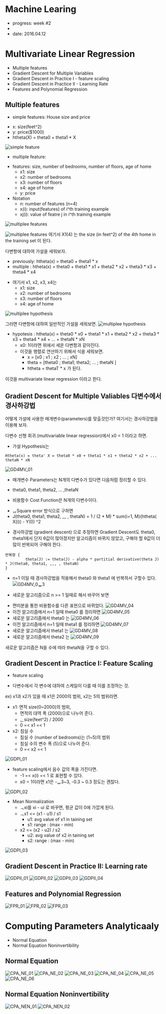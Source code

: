 # Machine Learing
* progress: week #2
* 
* date: 2016.04.12

# Multivariate Linear Regression
* Multiple features
* Gradient Descent for Multiple Variables
* Gradient Descent in Practice I - feature scaling
* Gradient Descent in Practice II - Learning Rate
* Features and Polynomial Regression

## Multiple features
* simple features: House size and price
 - x: size(feet^2)
 - y: price($1000)
 - htheta(X) = theta0 + theta1 * X

![simple feature](https://github.com/hephaex/ML_class/blob/master/week2/week2_MultipleFeature_%231.png)

* multiple feature:
 - features: size, number of bedrooms, number of floors, age of home
   - x1: size
   - x2: number of bedrooms
   - x3: number of floors
   - x4: age of home
   -  y: price
 - Notation
   - n: number of features (n=4)
   - x(i): input(features) of i^th training example
   - xj(i): value of featre j in i^th training example
   
![multiplee features](https://github.com/hephaex/ML_class/blob/master/week2/week2_MultipleFeature_%232.png)

![multiplee features](https://github.com/hephaex/ML_class/blob/master/week2/week2_MultipleFeature_05.png)
여기서 X1(4) 는 the size (in feet^2) of the 4th home in the training set 이 된다.

다변항에 대하여 가설을 세워보자.
* previously: htheta(x) = theta0 + theta1 * x
* multiple : htheta(x) = theta0 + theta1 * x1 + theta2 * x2 + theta3 * x3 + theta4 * x4
 - 여기서 x1, x2, x3, x4는
   - x1: size
   - x2: number of bedrooms
   - x3: number of floors
   - x4: age of home

![multiplee hypothesis](https://github.com/hephaex/ML_class/blob/master/week2/week2_MultipleFeature_%233.png)

그러면 다변항에 대하여 일반적인 가설을 세워보면.
![multiplee hypothesis](https://github.com/hephaex/ML_class/blob/master/week2/week2_MultipleFeature_%234.png)

* hypotesis : htheta(x) = theta0 * x0 + theta1 * x1 + theta2 * x2 + theta3 * x3 + theta4 * x4 + ... + thetaN * xN
  - x0: 1이라면 위에서 세운 다변항과 같아진다.
  - 이것을 행렬로 연산하기 위해서 식을 세워보면.
    - x = [x0 ; x1 ; x2 ; ... ; xN]
	- theta = [theta0 ; theta1; theta2; ... ; thetaN ]
	- htheta = thetaT * x 가 된다.

이것을 multivariate linear regression 이라고 한다. 

## Gradient Descent for Multiple Valiables 다변수에서 경사하강법

어떻게 가설에 사용한 매개변수(parameters)를 맞출것인가?
여기서는 경사하강법을 이용해 보자.

다변수 선형 회귀 (multivariable linear regression)에서 x0 = 1 이라고 하면.

* 가설 Hypothesis는

```
Htheta(x) = theta' X = theta0 * x0 + theta1 * x1 + theta2 * x2 + ... thetaN * xN
```
![GD4MV_01](https://github.com/hephaex/ML_class/blob/master/week2/week2_GradientDescent4MutipleFeature_02.png)

* 매개변수 Parameters는 N개의 다변수가 있다면 다음처럼 정리할 수 있다.
 - theta0, theta1, theta2, ... ,thetaN
* 비용함수 Cost Function은 N개의 다변수이다.
 - ᆭSquare error 방식으로 구하면
 - J(theta0, theta1, theta2, ,,, , thetaN) = 1 / (2 * M)  *  sum(i=1, M){htheta( X(i)) - Y(I)) ^2

* 경사하강법 (gradient descent) 으로 추정하면
Gradient Descent도 theta0, theta1에서 단지 θ값이 많아졌지만 알고리즘이 바뀌지 않았고, 구해야 할 θ값이 더 많이 반복되어 구해야 한다. 
```
반복항 {
         theta(J) := theta(J) - alpha * partitial derivative(theta J) * J(theta0, theta1, ,,, , thetaN)
}
```

* n=1 이일 때 경사하강법을 적용해서 theta0 와 theta1 에 반복하서 구할수 있다. 
![GD4MV_0ᆸᆸ3](https://github.com/hephaex/ML_class/blob/master/week2/week2_GradientDescent4MutipleFeature_03.png)

* 새로운 알고리즘으로 n >= 1 일때로 해서 바꾸어 보면
 - 편미분을 통한 비용함수를 다른 표현으로 바뀌었다.
![GD4MV_04](https://github.com/hephaex/ML_class/blob/master/week2/week2_GradientDescent4MutipleFeature_04.png)
 - 이전 알고리즘에서 n=1 일때 theta0 를 정리하면 
![GD4MV_05](https://github.com/hephaex/ML_class/blob/master/week2/week2_GradientDescent4MutipleFeature_05.png)
 - 새로운 알고리즘에서 theta0 는
![GD4MV_06](https://github.com/hephaex/ML_class/blob/master/week2/week2_GradientDescent4MutipleFeature_06.png)
 - 이전 알고리즘에서 n=1 일때 theta1 를 정리하면 
![GD4MV_07](https://github.com/hephaex/ML_class/blob/master/week2/week2_GradientDescent4MutipleFeature_07.png)
 - 새로운 알고리즘에서 theta1 는
![GD4MV_08](https://github.com/hephaex/ML_class/blob/master/week2/week2_GradientDescent4MutipleFeature_08.png)
 - 새로운 알고리즘에서 theta2 는
![GD4MV_09](https://github.com/hephaex/ML_class/blob/master/week2/week2_GradientDescent4MutipleFeature_09.png)

새로운 알고리즘은 N을 수에 따라 thetaN을 구할 수 있다.

## Gradient Descent in Practice I: Feature Scaling
* feature scaling
 - 다변수에서 각 변수에 대하여 스케일이 다를 때 이를 조정하는 것.
 
ex) x1과 x2가 있을 때 x1은 2000의 범위, x2는 5의 범위라면. 
 - x1: 면적 size(0~2000)의 범위,
   - 면적의 대역 폭 (2000)으로 나누어 준다.
   - ᆫsize(feet^2) / 2000
   - 0 =< x1 =< 1
 - x2: 침실 수 
   - 침실 수 (number of bedrooms)는 (1~5)의 범위
   - 침실 수의 변수 폭 (5)으로 나누어 준다.
   - 0 =< x2 =< 1
   
![GDPI_01](https://github.com/hephaex/ML_class/blob/master/week2/week2_GradientDescentPracticeI_01.png)

* feature scaling에서 음수 값의 폭을 가진다면.
  - -1 =< x(i) =< 1 로 표현할 수 있다.
  - x0 = 1이라면 x1은 -ᆸ3~3, -0.3 ~ 0.3 정도는 괜찮다.

![GDPI_02](https://github.com/hephaex/ML_class/blob/master/week2/week2_GradientDescentPracticeI_02.png)

* Mean Normalization
  - ᆨxi를 xi - ui 로 바꾸면, 평균 값이 0에 가깝게 된다.
  - ᆨx1 <= (x1 - u1) / s1
    - u1: avg value of x1 in taining set
	- s1: range : (max - min)
  - x2 <= (x2 - u2) / s2
    - u2: avg value of x2 in taining set
	- s2: range : (max - min)
    
![GDPI_03](https://github.com/hephaex/ML_class/blob/master/week2/week2_GradientDescentPracticeI_03.png)
  
## Gradient Descent in Practice II: Learning rate

![GDPII_01](https://github.com/hephaex/ML_class/blob/master/week2/week2_GradientDescentPracticeII_01.png)
![GDPII_02](https://github.com/hephaex/ML_class/blob/master/week2/week2_GradientDescentPracticeII_02.png)
![GDPII_03](https://github.com/hephaex/ML_class/blob/master/week2/week2_GradientDescentPracticeII_03.png)
![GDPII_04](https://github.com/hephaex/ML_class/blob/master/week2/week2_GradientDescentPracticeII_04.png)

## Features and Polynomial Regression

![FPR_01](https://github.com/hephaex/ML_class/blob/master/week2/week2_LinearRegressionMultipleVariables_FeaturesPolinomialRegression_01.png)
![FPR_02](https://github.com/hephaex/ML_class/blob/master/week2/week2_LinearRegressionMultipleVariables_FeaturesPolinomialRegression_02.png)
![FPR_03](https://github.com/hephaex/ML_class/blob/master/week2/week2_LinearRegressionMultipleVariables_FeaturesPolinomialRegression_03.png)

# Computing Parameters Analyticaaly
* Normal Equation
* Normal Equation Noninvertibility

## Normal Equation

![CPA_NE_01](https://github.com/hephaex/ML_class/blob/master/week2/week2_LinearRegressionMultipleVariables_NormalEquation_01.png)
![CPA_NE_02](https://github.com/hephaex/ML_class/blob/master/week2/week2_LinearRegressionMultipleVariables_NormalEquation_02.png)
![CPA_NE_03](https://github.com/hephaex/ML_class/blob/master/week2/week2_LinearRegressionMultipleVariables_NormalEquation_03.png)
![CPA_NE_04](https://github.com/hephaex/ML_class/blob/master/week2/week2_LinearRegressionMultipleVariables_NormalEquation_04.png)
![CPA_NE_05](https://github.com/hephaex/ML_class/blob/master/week2/week2_LinearRegressionMultipleVariables_NormalEquation_05.png)
![CPA_NE_06](https://github.com/hephaex/ML_class/blob/master/week2/week2_LinearRegressionMultipleVariables_NormalEquation_06.png)

## Normal Equation Noninvertibility

![CPA_NEN_01](https://github.com/hephaex/ML_class/blob/master/week2/week2_LinearRegressionMultipleVariables_NormalEquationNonInvertiability_01.png)
![CPA_NEN_02](https://github.com/hephaex/ML_class/blob/master/week2/week2_LinearRegressionMultipleVariables_NormalEquationNonInvertiability_02.png)
